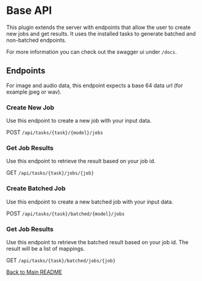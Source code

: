 # Base API

This plugin extends the server with endpoints that allow the user to create new jobs and get results. It uses the installed tasks to generate batched and non-batched endpoints.

For more information you can check out the swagger ui under `/docs`.

## Endpoints

For image and audio data, this endpoint expects a base 64 data url (for example jpeg or wav).

### Create New Job

Use this endpoint to create a new job with your input data.

POST `/api/tasks/{task}/{model}/jobs`

### Get Job Results

Use this endpoint to retrieve the result based on your job id.

GET `/api/tasks/{task}/jobs/{job}`

### Create Batched Job

Use this endpoint to create a new batched job with your input data.

POST `/api/tasks/{task}/batched/{model}/jobs`

### Get Job Results

Use this endpoint to retrieve the batched result based on your job id. The result will be a list of mappings.

GET `/api/tasks/{task}/batched/jobs/{job}`

[Back to Main README](../../README.md)